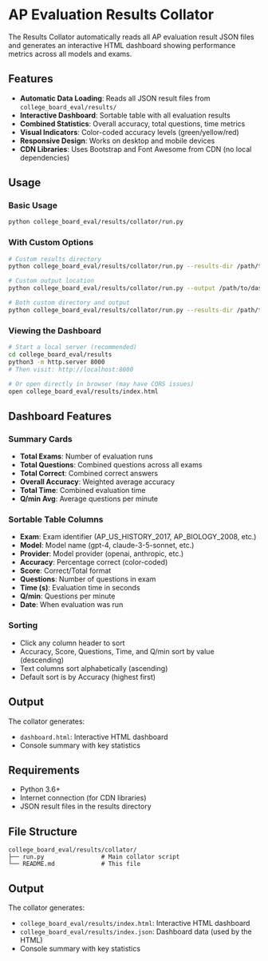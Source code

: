 # AP Evaluation Results Collator

The Results Collator automatically reads all AP evaluation result JSON files and generates an interactive HTML dashboard showing performance metrics across all models and exams.

## Features

- **Automatic Data Loading**: Reads all JSON result files from `college_board_eval/results/`
- **Interactive Dashboard**: Sortable table with all evaluation results
- **Combined Statistics**: Overall accuracy, total questions, time metrics
- **Visual Indicators**: Color-coded accuracy levels (green/yellow/red)
- **Responsive Design**: Works on desktop and mobile devices
- **CDN Libraries**: Uses Bootstrap and Font Awesome from CDN (no local dependencies)

## Usage

### Basic Usage
```bash
python college_board_eval/results/collator/run.py
```

### With Custom Options
```bash
# Custom results directory
python college_board_eval/results/collator/run.py --results-dir /path/to/results

# Custom output location
python college_board_eval/results/collator/run.py --output /path/to/dashboard.html

# Both custom directory and output
python college_board_eval/results/collator/run.py --results-dir /path/to/results --output /path/to/dashboard.html
```

### Viewing the Dashboard
```bash
# Start a local server (recommended)
cd college_board_eval/results
python3 -m http.server 8000
# Then visit: http://localhost:8000

# Or open directly in browser (may have CORS issues)
open college_board_eval/results/index.html
```

## Dashboard Features

### Summary Cards
- **Total Exams**: Number of evaluation runs
- **Total Questions**: Combined questions across all exams
- **Total Correct**: Combined correct answers
- **Overall Accuracy**: Weighted average accuracy
- **Total Time**: Combined evaluation time
- **Q/min Avg**: Average questions per minute

### Sortable Table Columns
- **Exam**: Exam identifier (AP_US_HISTORY_2017, AP_BIOLOGY_2008, etc.)
- **Model**: Model name (gpt-4, claude-3-5-sonnet, etc.)
- **Provider**: Model provider (openai, anthropic, etc.)
- **Accuracy**: Percentage correct (color-coded)
- **Score**: Correct/Total format
- **Questions**: Number of questions in exam
- **Time (s)**: Evaluation time in seconds
- **Q/min**: Questions per minute
- **Date**: When evaluation was run

### Sorting
- Click any column header to sort
- Accuracy, Score, Questions, Time, and Q/min sort by value (descending)
- Text columns sort alphabetically (ascending)
- Default sort is by Accuracy (highest first)

## Output

The collator generates:
- `dashboard.html`: Interactive HTML dashboard
- Console summary with key statistics

## Requirements

- Python 3.6+
- Internet connection (for CDN libraries)
- JSON result files in the results directory

## File Structure

```
college_board_eval/results/collator/
├── run.py                # Main collator script
└── README.md             # This file
```

## Output

The collator generates:
- `college_board_eval/results/index.html`: Interactive HTML dashboard
- `college_board_eval/results/index.json`: Dashboard data (used by the HTML)
- Console summary with key statistics 